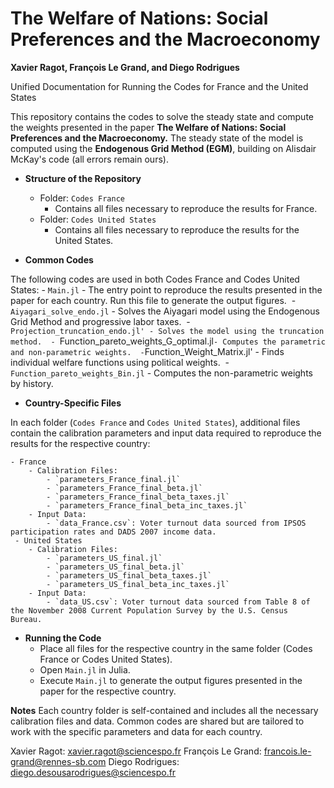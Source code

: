 # The Welfare of Nations: Social Preferences and the Macroeconomy
**Xavier Ragot, François Le Grand, and Diego Rodrigues**

Unified Documentation for Running the Codes for France and the United States

This repository contains the codes to solve the steady state and compute the weights presented in the paper **The Welfare of Nations: Social Preferences and the Macroeconomy.** The steady state of the model is computed using the **Endogenous Grid Method (EGM)**, building on Alisdair McKay's code (all errors remain ours).

- **Structure of the Repository**
  
	- Folder:  `Codes France`
		- Contains all files necessary to reproduce the results for France.
  	- Folder: `Codes United States`
  		- Contains all files necessary to reproduce the results for the United States.
  	   
- **Common Codes**
  
The following codes are used in both Codes France and Codes United States:
	- `Main.jl`
		- The entry point to reproduce the results presented in the paper for each country. Run this file to generate the output figures. 
	- `Aiyagari_solve_endo.jl`
		- Solves the Aiyagari model using the Endogenous Grid Method and progressive labor taxes. 
	- `Projection_truncation_endo.jl'
		- Solves the model using the truncation method. 
	- `Function_pareto_weights_G_optimal.jl`
		- Computes the parametric and non-parametric weights. 
	- `Function_Weight_Matrix.jl'
		- Finds individual welfare functions using political weights. 
	- `Function_pareto_weights_Bin.jl`
		- Computes the non-parametric weights by history. 
  
- **Country-Specific Files**
  
In each folder (`Codes France` and `Codes United States`), additional files contain the calibration parameters and input data required to reproduce the results for the respective country:

	- France
		- Calibration Files:
			- `parameters_France_final.jl` 
			- `parameters_France_final_beta.jl` 
			- `parameters_France_final_beta_taxes.jl` 
			- `parameters_France_final_beta_inc_taxes.jl` 
	 	- Input Data:
			- `data_France.csv`: Voter turnout data sourced from IPSOS participation rates and DADS 2007 income data. 
  	 - United States
		- Calibration Files:
			- `parameters_US_final.jl` 
			- `parameters_US_final_beta.jl`
			- `parameters_US_final_beta_taxes.jl`
			- `parameters_US_final_beta_inc_taxes.jl`
		- Input Data:
			- `data_US.csv`: Voter turnout data sourced from Table 8 of the November 2008 Current Population Survey by the U.S. Census Bureau. 
   
- **Running the Code**
	- Place all files for the respective country in the same folder (Codes France or Codes United States). 
	- Open `Main.jl` in Julia. 
	- Execute `Main.jl` to generate the output figures presented in the paper for the respective country.

 
**Notes**
Each country folder is self-contained and includes all the necessary calibration files and data. Common codes are shared but are tailored to work with the specific parameters and data for each country.

Xavier Ragot: xavier.ragot@sciencespo.fr
François Le Grand: francois.le-grand@rennes-sb.com
Diego Rodrigues: diego.desousarodrigues@sciencespo.fr
